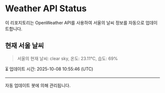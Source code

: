 
# Weather API Status

이 리포지토리는 OpenWeather API를 사용하여 서울의 날씨 정보를 자동으로 업데이트합니다.

## 현재 서울 날씨
> 서울의 현재 날씨: clear sky, 온도: 23.11°C, 습도: 69%

⏳ 업데이트 시간: 2025-10-08 10:55:46 (UTC)

---
자동 업데이트 봇에 의해 관리됩니다.
